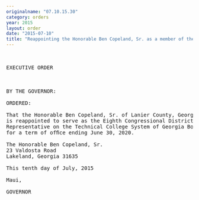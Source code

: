 ```yaml
---
originalname: "07.10.15.30"
category: orders
year: 2015
layout: order
date: "2015-07-10"
title: "Reappointing the Honorable Ben Copeland, Sr. as a member of the Technical College System of Georgia Board"
---
```

<pre>
 

EXECUTIVE ORDER

 

BY THE GOVERNOR:

ORDERED:

That the Honorable Ben Copeland, Sr. of Lanier County, Georgia,
is reappointed to serve as the Eighth Congressional District
Representative on the Technical College System of Georgia Board,
for a term of ofﬁce ending June 30, 2020.

The Honorable Ben Copeland, Sr.
23 Valdosta Road
Lakeland, Georgia 31635

This tenth day of July, 2015

Maui,

GOVERNOR

 

 

 

</pre>
